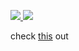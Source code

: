  <p align="leading">
  <a href="https://skillicons.dev">
    <img src="https://skillicons.dev/icons?i=c,cpp,androidstudio,kotlin,python,html,css,js,react" />
   <img src="https://skillicons.dev/icons?i=bootstrap,figma,blender,aws,docker,firebase,nginx,wordpress,github" />
  </a>
</p>

check [this](https://yuma.poco-vision.com) out 
